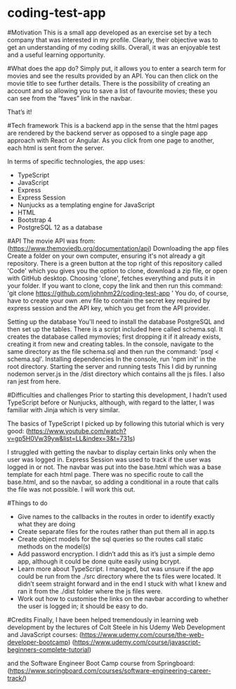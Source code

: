 # coding-test-app

#Motivation
This is a small app developed as an exercise set by a tech company that was interested in my profile. Clearly, their objective was to get an understanding of my coding skills. Overall, it was an enjoyable test and a useful learning opportunity.

#What does the app do?
Simply put, it allows you to enter a search term for movies and see the results provided by an API. You can then click on the movie title to see further details. There is the possibility of creating an account and so allowing you to save a list of favourite movies; these you can see from the “faves” link in the navbar.

That’s it!


#Tech framework
This is a backend app in the sense that the html pages are rendered by the backend server as opposed to a single page app approach with React or Angular. As you click from one page to another, each html is sent from the server.

In terms of specific technologies, the app uses:
* TypeScript
* JavaScript
* Express
* Express Session
* Nunjucks as a templating engine for JavaScript
* HTML
* Bootstrap 4
* PostgreSQL 12 as a database

#API
The movie API was from:
(https://www.themoviedb.org/documentation/api)
Downloading the app files
Create a folder on your own computer, ensuring it's not already a git repository. There is a green button at the top right of this repository called 'Code' which you gives you the option to clone, download a zip file, or open with GitHub desktop. Choosing 'clone', fetches everything and puts it in your folder.
If you want to clone, copy the link and then run this command: 'git clone https://github.com/johnhm22/coding-test-app '
You do, of course, have to create your own .env file to contain the secret key required by express session and the API key, which you get from the API provider.

Setting up the database
You'll need to install the database PostgreSQL and then set up the tables. There is a script included here called schema.sql. It creates the database called mymovies; first dropping it if it already exists, creating it from new and creating tables. In the console, navigate to the same directory as the file schema.sql and then run the command: 'psql < schema.sql'.
Installing dependencies
In the console, run 'npm init' in the root directory.
Starting the server and running tests
This I did by running nodemon server.js in the /dist directory which contains all the js files. I also ran jest from here.



#Difficulties and challenges
Prior to starting this development, I hadn’t used TypeScript before or Nunjucks, although, with regard to the latter, I was familiar with Jinja which is very similar. 

The basics of TypeScript I picked up by following this tutorial which is very good:
(https://www.youtube.com/watch?v=gp5H0Vw39yw&list=LL&index=3&t=731s)

I struggled with getting the navbar to display certain links only when the user was logged in. Express Session was used to track if the user was logged in or not. The navbar was put into the base.html which was a base template for each html page. There was no specific route to call the base.html, and so the navbar, so adding a conditional in a route that calls the file was not possible. I will work this out.


#Things to do
* Give names to the callbacks in the routes in order to identify exactly what they are doing
* Create separate files for the routes rather than put them all in app.ts
* Create object models for the sql queries so the routes call static methods on the model(s)
* Add password encryption. I didn’t add this as it’s just a simple demo app, although it could be done quite easily using bcrypt.
* Learn more about TypeScript. I managed, but was unsure if the app could be run from the ./src directory where the ts files were located. It didn’t seem straight forward and in the end I stuck with what I knew and ran it from the ./dist folder where the js files were.
* Work out how to customise the links on the navbar according to whether the user is logged in; it should be easy to do.


#Credits
Finally, I have been helped tremendously in learning web development by the lectures of Colt Steele in his Udemy Web Development and JavaScript courses:
(https://www.udemy.com/course/the-web-developer-bootcamp)
(https://www.udemy.com/course/javascript-beginners-complete-tutorial)

and the Software Engineer Boot Camp course from Springboard:
(https://www.springboard.com/courses/software-engineering-career-track/)
